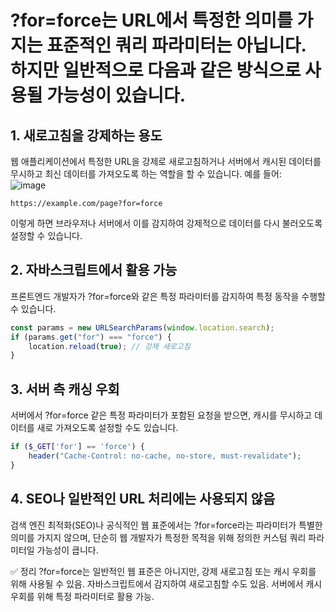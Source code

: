 # ?for=force는 URL에서 특정한 의미를 가지는 표준적인 쿼리 파라미터는 아닙니다. 하지만 일반적으로 다음과 같은 방식으로 사용될 가능성이 있습니다.           
          
## 1. 새로고침을 강제하는 용도
웹 애플리케이션에서 특정한 URL을 강제로 새로고침하거나 서버에서 캐시된 데이터를 무시하고 최신 데이터를 가져오도록 하는 역할을 할 수 있습니다. 예를 들어:            
![image](https://github.com/user-attachments/assets/627a8c39-4335-46be-adf0-3ba53e9f825b)

```arduino        
https://example.com/page?for=force              
```
이렇게 하면 브라우저나 서버에서 이를 감지하여 강제적으로 데이터를 다시 불러오도록 설정할 수 있습니다.              

## 2. 자바스크립트에서 활용 가능
프론트엔드 개발자가 ?for=force와 같은 특정 파라미터를 감지하여 특정 동작을 수행할 수 있습니다.

```javascript
const params = new URLSearchParams(window.location.search);
if (params.get("for") === "force") {
    location.reload(true); // 강제 새로고침
}
```
## 3. 서버 측 캐싱 우회
서버에서 ?for=force 같은 특정 파라미터가 포함된 요청을 받으면, 캐시를 무시하고 데이터를 새로 가져오도록 설정할 수도 있습니다.

```php
if ($_GET['for'] == 'force') {
    header("Cache-Control: no-cache, no-store, must-revalidate");
}
```
## 4. SEO나 일반적인 URL 처리에는 사용되지 않음
검색 엔진 최적화(SEO)나 공식적인 웹 표준에서는 ?for=force라는 파라미터가 특별한 의미를 가지지 않으며, 단순히 웹 개발자가 특정한 목적을 위해 정의한 커스텀 쿼리 파라미터일 가능성이 큽니다.

✅ 정리
?for=force는 일반적인 웹 표준은 아니지만, 강제 새로고침 또는 캐시 우회를 위해 사용될 수 있음.
자바스크립트에서 감지하여 새로고침할 수도 있음.
서버에서 캐시 우회를 위해 특정 파라미터로 활용 가능.
